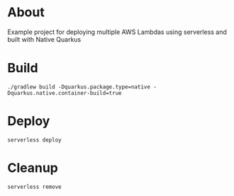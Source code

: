 # About
Example project for deploying multiple AWS Lambdas using serverless and built with Native Quarkus

# Build
`./gradlew build -Dquarkus.package.type=native -Dquarkus.native.container-build=true`


# Deploy
`serverless deploy`


# Cleanup
`serverless remove`

